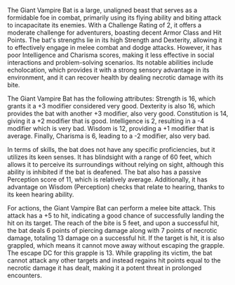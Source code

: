 The Giant Vampire Bat is a large, unaligned beast that serves as a formidable foe in combat, primarily using its flying ability and biting attack to incapacitate its enemies. With a Challenge Rating of 2, it offers a moderate challenge for adventurers, boasting decent Armor Class and Hit Points. The bat's strengths lie in its high Strength and Dexterity, allowing it to effectively engage in melee combat and dodge attacks. However, it has poor Intelligence and Charisma scores, making it less effective in social interactions and problem-solving scenarios. Its notable abilities include echolocation, which provides it with a strong sensory advantage in its environment, and it can recover health by dealing necrotic damage with its bite.

The Giant Vampire Bat has the following attributes: Strength is 16, which grants it a +3 modifier considered very good. Dexterity is also 16, which provides the bat with another +3 modifier, also very good. Constitution is 14, giving it a +2 modifier that is good. Intelligence is 2, resulting in a -4 modifier which is very bad. Wisdom is 12, providing a +1 modifier that is average. Finally, Charisma is 6, leading to a -2 modifier, also very bad. 

In terms of skills, the bat does not have any specific proficiencies, but it utilizes its keen senses. It has blindsight with a range of 60 feet, which allows it to perceive its surroundings without relying on sight, although this ability is inhibited if the bat is deafened. The bat also has a passive Perception score of 11, which is relatively average. Additionally, it has advantage on Wisdom (Perception) checks that relate to hearing, thanks to its keen hearing ability.

For actions, the Giant Vampire Bat can perform a melee bite attack. This attack has a +5 to hit, indicating a good chance of successfully landing the hit on its target. The reach of the bite is 5 feet, and upon a successful hit, the bat deals 6 points of piercing damage along with 7 points of necrotic damage, totaling 13 damage on a successful hit. If the target is hit, it is also grappled, which means it cannot move away without escaping the grapple. The escape DC for this grapple is 13. While grappling its victim, the bat cannot attack any other targets and instead regains hit points equal to the necrotic damage it has dealt, making it a potent threat in prolonged encounters.